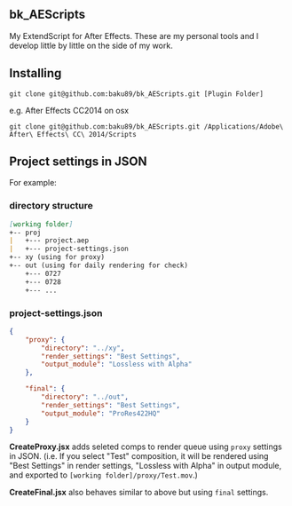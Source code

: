 bk_AEScripts
-----

My ExtendScript for After Effects.
These are my personal tools and I develop little by little on the side of my work. 

## Installing

```
git clone git@github.com:baku89/bk_AEScripts.git [Plugin Folder]
```

e.g. After Effects CC2014 on osx
```
git clone git@github.com:baku89/bk_AEScripts.git /Applications/Adobe\ After\ Effects\ CC\ 2014/Scripts
```


## Project settings in JSON

For example:

### directory structure
```md
[working folder]
+-- proj
|   +--- project.aep
|   +--- project-settings.json
+-- xy (using for proxy)
+-- out (using for daily rendering for check)
    +--- 0727
    +--- 0728
    +--- ...
```

### project-settings.json
```json
{
	"proxy": {
		"directory": "../xy",
		"render_settings": "Best Settings",
		"output_module": "Lossless with Alpha"
	},

	"final": {
		"directory": "../out",
		"render_settings": "Best Settings",
		"output_module": "ProRes422HQ"
	}
}
```

**CreateProxy.jsx** adds seleted comps to render queue using `proxy` settings in JSON. (i.e. If you select "Test" composition, it will be rendered using  "Best Settings" in render settings, "Lossless with Alpha" in output module, and exported to `[working folder]/proxy/Test.mov`.)

**CreateFinal.jsx** also behaves similar to above but using `final` settings.

